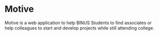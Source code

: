 # Motive
Motive is a web application to help BINUS Students to find associates or help colleagues to start and develop projects while still attending college.
